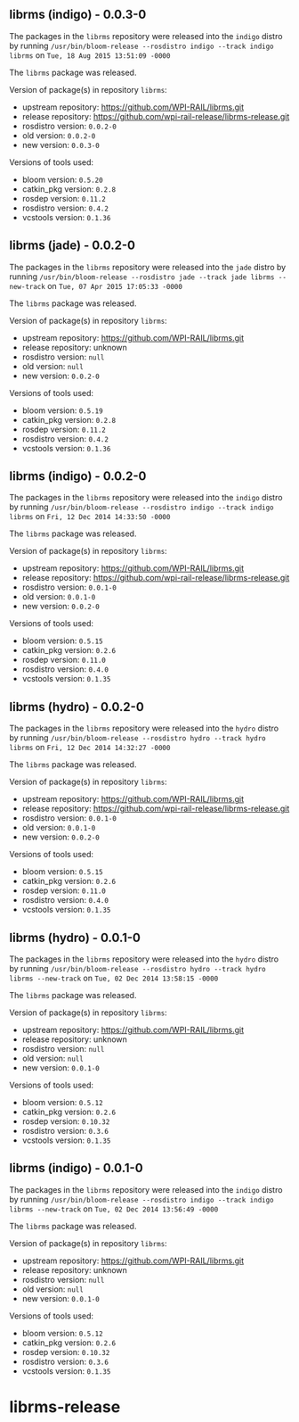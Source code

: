 ## librms (indigo) - 0.0.3-0

The packages in the `librms` repository were released into the `indigo` distro by running `/usr/bin/bloom-release --rosdistro indigo --track indigo librms` on `Tue, 18 Aug 2015 13:51:09 -0000`

The `librms` package was released.

Version of package(s) in repository `librms`:
- upstream repository: https://github.com/WPI-RAIL/librms.git
- release repository: https://github.com/wpi-rail-release/librms-release.git
- rosdistro version: `0.0.2-0`
- old version: `0.0.2-0`
- new version: `0.0.3-0`

Versions of tools used:
- bloom version: `0.5.20`
- catkin_pkg version: `0.2.8`
- rosdep version: `0.11.2`
- rosdistro version: `0.4.2`
- vcstools version: `0.1.36`


## librms (jade) - 0.0.2-0

The packages in the `librms` repository were released into the `jade` distro by running `/usr/bin/bloom-release --rosdistro jade --track jade librms --new-track` on `Tue, 07 Apr 2015 17:05:33 -0000`

The `librms` package was released.

Version of package(s) in repository `librms`:
- upstream repository: https://github.com/WPI-RAIL/librms.git
- release repository: unknown
- rosdistro version: `null`
- old version: `null`
- new version: `0.0.2-0`

Versions of tools used:
- bloom version: `0.5.19`
- catkin_pkg version: `0.2.8`
- rosdep version: `0.11.2`
- rosdistro version: `0.4.2`
- vcstools version: `0.1.36`


## librms (indigo) - 0.0.2-0

The packages in the `librms` repository were released into the `indigo` distro by running `/usr/bin/bloom-release --rosdistro indigo --track indigo librms` on `Fri, 12 Dec 2014 14:33:50 -0000`

The `librms` package was released.

Version of package(s) in repository `librms`:
- upstream repository: https://github.com/WPI-RAIL/librms.git
- release repository: https://github.com/wpi-rail-release/librms-release.git
- rosdistro version: `0.0.1-0`
- old version: `0.0.1-0`
- new version: `0.0.2-0`

Versions of tools used:
- bloom version: `0.5.15`
- catkin_pkg version: `0.2.6`
- rosdep version: `0.11.0`
- rosdistro version: `0.4.0`
- vcstools version: `0.1.35`


## librms (hydro) - 0.0.2-0

The packages in the `librms` repository were released into the `hydro` distro by running `/usr/bin/bloom-release --rosdistro hydro --track hydro librms` on `Fri, 12 Dec 2014 14:32:27 -0000`

The `librms` package was released.

Version of package(s) in repository `librms`:
- upstream repository: https://github.com/WPI-RAIL/librms.git
- release repository: https://github.com/wpi-rail-release/librms-release.git
- rosdistro version: `0.0.1-0`
- old version: `0.0.1-0`
- new version: `0.0.2-0`

Versions of tools used:
- bloom version: `0.5.15`
- catkin_pkg version: `0.2.6`
- rosdep version: `0.11.0`
- rosdistro version: `0.4.0`
- vcstools version: `0.1.35`


## librms (hydro) - 0.0.1-0

The packages in the `librms` repository were released into the `hydro` distro by running `/usr/bin/bloom-release --rosdistro hydro --track hydro librms --new-track` on `Tue, 02 Dec 2014 13:58:15 -0000`

The `librms` package was released.

Version of package(s) in repository `librms`:
- upstream repository: https://github.com/WPI-RAIL/librms.git
- release repository: unknown
- rosdistro version: `null`
- old version: `null`
- new version: `0.0.1-0`

Versions of tools used:
- bloom version: `0.5.12`
- catkin_pkg version: `0.2.6`
- rosdep version: `0.10.32`
- rosdistro version: `0.3.6`
- vcstools version: `0.1.35`


## librms (indigo) - 0.0.1-0

The packages in the `librms` repository were released into the `indigo` distro by running `/usr/bin/bloom-release --rosdistro indigo --track indigo librms --new-track` on `Tue, 02 Dec 2014 13:56:49 -0000`

The `librms` package was released.

Version of package(s) in repository `librms`:
- upstream repository: https://github.com/WPI-RAIL/librms.git
- release repository: unknown
- rosdistro version: `null`
- old version: `null`
- new version: `0.0.1-0`

Versions of tools used:
- bloom version: `0.5.12`
- catkin_pkg version: `0.2.6`
- rosdep version: `0.10.32`
- rosdistro version: `0.3.6`
- vcstools version: `0.1.35`


librms-release
==============
